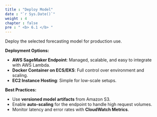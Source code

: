 ```yaml
---
title : "Deploy Model"
date : "`r Sys.Date()`"
weight : 4
chapter : false
pre : " <b> 6.1 </b> "
---
```


Deploy the selected forecasting model for production use.

**Deployment Options:**
- **AWS SageMaker Endpoint**: Managed, scalable, and easy to integrate with AWS Lambda.
- **Docker Container on ECS/EKS**: Full control over environment and scaling.
- **EC2 Instance Hosting**: Simple for low-scale setups.

**Best Practices:**
- Use **versioned model artifacts** from Amazon S3.
- Enable **auto-scaling** for the endpoint to handle high request volumes.
- Monitor latency and error rates with **CloudWatch Metrics**.
